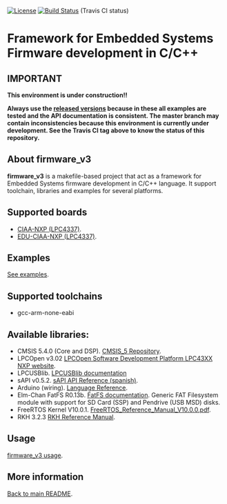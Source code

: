 [![License](https://img.shields.io/badge/License-BSD%203--Clause-blue.svg)](https://opensource.org/licenses/BSD-3-Clause) [![Build Status](https://travis-ci.com/epernia/firmware_v3.svg?branch=master)](https://travis-ci.com/epernia/firmware_v3) (Travis CI status)

# Framework for Embedded Systems Firmware development in C/C++ 

## IMPORTANT

**This environment is under construction!!**

**Always use the [released versions](../../../../releases) because in these all examples are tested and the API documentation is consistent. The master branch may contain inconsistencies because this environment is currently under development. See the Travis CI tag above to know the status of this repository.**

## About firmware_v3

**firmware_v3** is a makefile-based project that act as a framework for Embedded Systems firmware development in C/C++ language. It support toolchain, libraries and examples for several platforms.

## Supported boards

- [CIAA-NXP (LPC4337)](documentation/CIAA_Boards/NXP_LPC4337/CIAA-NXP/CIAA-NXP%20v1.0%20Board%20-%202019-01-04%20v3r0.pdf).
- [EDU-CIAA-NXP (LPC4337)](documentation/CIAA_Boards/NXP_LPC4337/EDU-CIAA-NXP/EDU-CIAA-NXP%20v1.1%20Board%20-%202019-01-03%20v5r0.pdf).

## Examples

[See examples](../firmware/examples/examples-en.md).

## Supported toolchains

- gcc-arm-none-eabi 

## Available libraries:

- CMSIS 5.4.0 (Core and DSP). [CMSIS_5 Repository](https://github.com/ARM-software/CMSIS_5).
- LPCOpen v3.02 [LPCOpen Software Development Platform LPC43XX NXP website](https://www.nxp.com/design/microcontrollers-developer-resources/lpcopen-libraries-and-examples/lpcopen-software-development-platform-lpc43xx:LPCOPEN-SOFTWARE-FOR-LPC43XX).
- LPCUSBlib. [LPCUSBlib documentation](http://67.222.144.123/lpcopen/v1.03/group___l_p_c_u_s_blib.html)
- sAPI v0.5.2. [sAPI API Reference (spanish)](../../libs/sapi/documentation/api_reference_es.md).
- Arduino (wiring). [Language Reference](https://www.arduino.cc/reference/en/).
- Elm-Chan FatFS R0.13b. [FatFS documentation](http://elm-chan.org/fsw/ff/00index_e.html). Generic FAT Filesystem module with support for SD Card (SSP) and Pendrive (USB MSD) disks.
- FreeRTOS Kernel V10.0.1. [FreeRTOS_Reference_Manual_V10.0.0.pdf](../../examples/c/freertos_book/FreeRTOS_Reference_Manual_V10.0.0.pdf).
- RKH 3.2.3 [RKH Reference Manual](https://vortexmakes.com/rkh/).

## Usage

[firmware_v3 usage](../firmware/usage/usage-en.md).



## More information

[Back to main README](../../../README.md).
